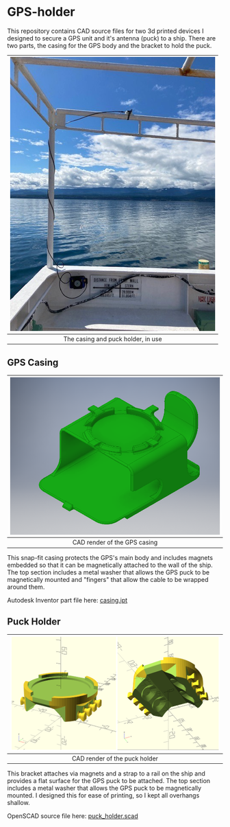 # GPS-holder

This repository contains CAD source files for two 3d printed devices I designed to secure a GPS unit and it's antenna (puck) to a ship. There are two parts, the casing for the GPS body and the bracket to hold the puck.

| <img src="imgs/puck_holder_and_casing_in_use.jpg" width="100%"/> |
| :--------------------------------------------------------------: |
|                The casing and puck holder, in use                |


## GPS Casing

| <img src="imgs/casing_render.png" width="100%"/> |
| :----------------------------------------------: |
|           CAD render of the GPS casing           |

This snap-fit casing protects the GPS's main body and includes magnets embedded so that it can be magnetically attached to the wall of the ship. The top section includes a metal washer that allows the GPS puck to be magnetically mounted and "fingers" that allow the cable to be wrapped around them.

Autodesk Inventor part file here: [casing.ipt](casing.ipt)

## Puck Holder

| <img src="imgs/puck_holder_render.png" width="100%"/> |
| :---------------------------------------------------: |
|             CAD render of the puck holder             |

This bracket attaches via magnets and a strap to a rail on the ship and provides a flat surface for the GPS puck to be attached. The top section includes a metal washer that allows the GPS puck to be magnetically mounted. I designed this for ease of printing, so I kept all overhangs shallow.

OpenSCAD source file here: [puck_holder.scad](puck_holder.scad)

